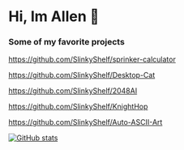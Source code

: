 <h1>Hi, Im Allen 👋</h1>

### Some of my favorite projects

https://github.com/SlinkyShelf/sprinker-calculator

https://github.com/SlinkyShelf/Desktop-Cat

https://github.com/SlinkyShelf/2048AI

https://github.com/SlinkyShelf/KnightHop

https://github.com/SlinkyShelf/Auto-ASCII-Art

[![GitHub stats](https://github-readme-stats.vercel.app/api?username=SlinkyShelf&count_private=true&theme=dark)](https://github.com/anuraghazra/github-readme-stats)

